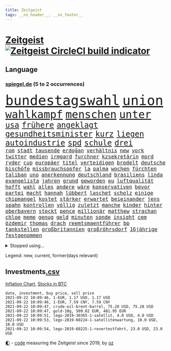 ```yaml
---
title: Zeitgeist
tags: __no_header__, __no_footer__
---
```


# [Zeitgeist](https://oliz.io/zeitgeist/) [![Zeitgeist CircleCI build indicator](https://circleci.com/gh/ooz/zeitgeist.svg?style=shield)](https://circleci.com/gh/ooz/zeitgeist)

## Language

<h3><a href="https://www.spiegel.de" target="_blank">spiegel.de</a> (5 to 2 occurrences)</h3>
<p style="font-family:monospace">
<span style="font-size:32pt"><a href="news_links.html#bundestagswahl" class="current">bundestagswahl</a></span>
<span style="font-size:32pt"><a href="news_links.html#union" class="current">union</a></span>
<br>
<span style="font-size:25pt"><a href="news_links.html#wahlkampf" class="current">wahlkampf</a></span>
<span style="font-size:25pt"><a href="news_links.html#menschen" class="current">menschen</a></span>
<span style="font-size:25pt"><a href="news_links.html#unter" class="current">unter</a></span>
<br>
<span style="font-size:18pt"><a href="news_links.html#usa" class="current">usa</a></span>
<span style="font-size:18pt"><a href="news_links.html#frühere" class="current">frühere</a></span>
<span style="font-size:18pt"><a href="news_links.html#angeklagt" class="current">angeklagt</a></span>
<span style="font-size:18pt"><a href="news_links.html#gesundheitsminister" class="current">gesundheitsminister</a></span>
<span style="font-size:18pt"><a href="news_links.html#kurz" class="current">kurz</a></span>
<span style="font-size:18pt"><a href="news_links.html#liegen" class="current">liegen</a></span>
<span style="font-size:18pt"><a href="news_links.html#autoindustrie" class="current">autoindustrie</a></span>
<span style="font-size:18pt"><a href="news_links.html#spd" class="current">spd</a></span>
<span style="font-size:18pt"><a href="news_links.html#schule" class="current">schule</a></span>
<span style="font-size:18pt"><a href="news_links.html#drei" class="current">drei</a></span>
<br>
<span style="font-size:12pt"><a href="news_links.html#rom" class="current">rom</a></span>
<span style="font-size:12pt"><a href="news_links.html#stadt" class="current">stadt</a></span>
<span style="font-size:12pt"><a href="news_links.html#tausende" class="current">tausende</a></span>
<span style="font-size:12pt"><a href="news_links.html#erdoğan" class="current">erdoğan</a></span>
<span style="font-size:12pt"><a href="news_links.html#verhältnis" class="current">verhältnis</a></span>
<span style="font-size:12pt"><a href="news_links.html#new" class="current">new</a></span>
<span style="font-size:12pt"><a href="news_links.html#york" class="current">york</a></span>
<span style="font-size:12pt"><a href="news_links.html#twitter" class="current">twitter</a></span>
<span style="font-size:12pt"><a href="news_links.html#medien" class="current">medien</a></span>
<span style="font-size:12pt"><a href="news_links.html#irmgard" class="new">irmgard</a></span>
<span style="font-size:12pt"><a href="news_links.html#furchner" class="new">furchner</a></span>
<span style="font-size:12pt"><a href="news_links.html#kzsekretärin" class="new">kzsekretärin</a></span>
<span style="font-size:12pt"><a href="news_links.html#mord" class="current">mord</a></span>
<span style="font-size:12pt"><a href="news_links.html#ryder" class="current">ryder</a></span>
<span style="font-size:12pt"><a href="news_links.html#cup" class="current">cup</a></span>
<span style="font-size:12pt"><a href="news_links.html#europäer" class="current">europäer</a></span>
<span style="font-size:12pt"><a href="news_links.html#titel" class="current">titel</a></span>
<span style="font-size:12pt"><a href="news_links.html#verteidigen" class="current">verteidigen</a></span>
<span style="font-size:12pt"><a href="news_links.html#brodelt" class="current">brodelt</a></span>
<span style="font-size:12pt"><a href="news_links.html#deutsche" class="current">deutsche</a></span>
<span style="font-size:12pt"><a href="news_links.html#bischöfe" class="current">bischöfe</a></span>
<span style="font-size:12pt"><a href="news_links.html#missbrauchsopfer" class="current">missbrauchsopfer</a></span>
<span style="font-size:12pt"><a href="news_links.html#la" class="current">la</a></span>
<span style="font-size:12pt"><a href="news_links.html#palma" class="current">palma</a></span>
<span style="font-size:12pt"><a href="news_links.html#wochen" class="current">wochen</a></span>
<span style="font-size:12pt"><a href="news_links.html#fürchten" class="current">fürchten</a></span>
<span style="font-size:12pt"><a href="news_links.html#taliban" class="current">taliban</a></span>
<span style="font-size:12pt"><a href="news_links.html#uno" class="current">uno</a></span>
<span style="font-size:12pt"><a href="news_links.html#anerkennung" class="current">anerkennung</a></span>
<span style="font-size:12pt"><a href="news_links.html#deutschland" class="current">deutschland</a></span>
<span style="font-size:12pt"><a href="news_links.html#brasiliens" class="current">brasiliens</a></span>
<span style="font-size:12pt"><a href="news_links.html#linda" class="current">linda</a></span>
<span style="font-size:12pt"><a href="news_links.html#evangelista" class="new">evangelista</a></span>
<span style="font-size:12pt"><a href="news_links.html#jahren" class="current">jahren</a></span>
<span style="font-size:12pt"><a href="news_links.html#grund" class="current">grund</a></span>
<span style="font-size:12pt"><a href="news_links.html#geworden" class="current">geworden</a></span>
<span style="font-size:12pt"><a href="news_links.html#eu" class="current">eu</a></span>
<span style="font-size:12pt"><a href="news_links.html#luftqualität" class="current">luftqualität</a></span>
<span style="font-size:12pt"><a href="news_links.html#hofft" class="current">hofft</a></span>
<span style="font-size:12pt"><a href="news_links.html#wahl" class="current">wahl</a></span>
<span style="font-size:12pt"><a href="news_links.html#alles" class="current">alles</a></span>
<span style="font-size:12pt"><a href="news_links.html#andere" class="current">andere</a></span>
<span style="font-size:12pt"><a href="news_links.html#wäre" class="current">wäre</a></span>
<span style="font-size:12pt"><a href="news_links.html#konservativen" class="current">konservativen</a></span>
<span style="font-size:12pt"><a href="news_links.html#bevor" class="current">bevor</a></span>
<span style="font-size:12pt"><a href="news_links.html#partei" class="current">partei</a></span>
<span style="font-size:12pt"><a href="news_links.html#macht" class="current">macht</a></span>
<span style="font-size:12pt"><a href="news_links.html#hannah" class="new">hannah</a></span>
<span style="font-size:12pt"><a href="news_links.html#lübbert" class="new">lübbert</a></span>
<span style="font-size:12pt"><a href="news_links.html#laschet" class="current">laschet</a></span>
<span style="font-size:12pt"><a href="news_links.html#scholz" class="current">scholz</a></span>
<span style="font-size:12pt"><a href="news_links.html#einige" class="current">einige</a></span>
<span style="font-size:12pt"><a href="news_links.html#chipmangel" class="current">chipmangel</a></span>
<span style="font-size:12pt"><a href="news_links.html#kostet" class="current">kostet</a></span>
<span style="font-size:12pt"><a href="news_links.html#stärker" class="current">stärker</a></span>
<span style="font-size:12pt"><a href="news_links.html#erwartet" class="current">erwartet</a></span>
<span style="font-size:12pt"><a href="news_links.html#beieinander" class="new">beieinander</a></span>
<span style="font-size:12pt"><a href="news_links.html#jens" class="current">jens</a></span>
<span style="font-size:12pt"><a href="news_links.html#spahn" class="current">spahn</a></span>
<span style="font-size:12pt"><a href="news_links.html#kontrollen" class="current">kontrollen</a></span>
<span style="font-size:12pt"><a href="news_links.html#völlig" class="current">völlig</a></span>
<span style="font-size:12pt"><a href="news_links.html#zuletzt" class="current">zuletzt</a></span>
<span style="font-size:12pt"><a href="news_links.html#manche" class="current">manche</a></span>
<span style="font-size:12pt"><a href="news_links.html#kinder" class="current">kinder</a></span>
<span style="font-size:12pt"><a href="news_links.html#hinter" class="current">hinter</a></span>
<span style="font-size:12pt"><a href="news_links.html#oberbayern" class="current">oberbayern</a></span>
<span style="font-size:12pt"><a href="news_links.html#steckt" class="current">steckt</a></span>
<span style="font-size:12pt"><a href="news_links.html#pence" class="new">pence</a></span>
<span style="font-size:12pt"><a href="news_links.html#millionär" class="new">millionär</a></span>
<span style="font-size:12pt"><a href="news_links.html#matthew" class="current">matthew</a></span>
<span style="font-size:12pt"><a href="news_links.html#strachan" class="new">strachan</a></span>
<span style="font-size:12pt"><a href="news_links.html#chloe" class="new">chloe</a></span>
<span style="font-size:12pt"><a href="news_links.html#meme" class="new">meme</a></span>
<span style="font-size:12pt"><a href="news_links.html#genug" class="current">genug</a></span>
<span style="font-size:12pt"><a href="news_links.html#geld" class="current">geld</a></span>
<span style="font-size:12pt"><a href="news_links.html#minuten" class="current">minuten</a></span>
<span style="font-size:12pt"><a href="news_links.html#sonde" class="new">sonde</a></span>
<span style="font-size:12pt"><a href="news_links.html#insight" class="new">insight</a></span>
<span style="font-size:12pt"><a href="news_links.html#cem" class="new">cem</a></span>
<span style="font-size:12pt"><a href="news_links.html#özdemir" class="new">özdemir</a></span>
<span style="font-size:12pt"><a href="news_links.html#thomas" class="current">thomas</a></span>
<span style="font-size:12pt"><a href="news_links.html#drach" class="current">drach</a></span>
<span style="font-size:12pt"><a href="news_links.html#reemtsmaentführer" class="current">reemtsmaentführer</a></span>
<span style="font-size:12pt"><a href="news_links.html#bp" class="new">bp</a></span>
<span style="font-size:12pt"><a href="news_links.html#tankstellen" class="current">tankstellen</a></span>
<span style="font-size:12pt"><a href="news_links.html#großbritannien" class="current">großbritannien</a></span>
<span style="font-size:12pt"><a href="news_links.html#großröhrsdorf" class="new">großröhrsdorf</a></span>
<span style="font-size:12pt"><a href="news_links.html#16jährige" class="current">16jährige</a></span>
<span style="font-size:12pt"><a href="news_links.html#festgenommen" class="current">festgenommen</a></span>
</p>
<details>
<summary>Stopped using...</summary>
<p class="former" style="font-size:12pt">
historiker(337) tipps(337) turin(337) bestimmte(336) bundesland(336) investieren(336) stecken(336) unabhängige(336) überwachung(336) bayerns(335) bitte(335) einzelne(335) eustaaten(335) fabrik(335) hinaus(335) inter(335) kassiert(335) schweigt(335) toni(335) ungewöhnlicher(335) welchem(335) 22(334) 98(334) einzelnen(334) krankenhäusern(334) legendären(334) vergewaltigt(334) verschwinden(334) geholfen(333) geschichten(333) handeln(333) joshua(333) strafmaßnahmen(333) strand(333) worten(333) zeitweise(333) 2500(332) arbeitete(332) billionen(332) erkennt(332) erneuter(332) gehackt(332) künstlerin(332) leistung(332) muster(332) portugal(332) rettungsschiff(332) reul(332) sänger(332) unbekannten(332) angeblichen(331) aufnahmen(331) falls(331) gastgeber(331) haustiere(331) komisch(331) minderheit(331) organisationen(331) passanten(331) rekordmeister(331) unmut(331) untersuchungsausschuss(331) akt(330) augenzeugen(330) ber(330) beschleunigen(330) breit(330) größtes(330) sonne(330) spieltag(330) teheran(330) verfilmt(330) verschiedene(330) vielerorts(330) wofür(330) zuversicht(330) äußern(330) abends(329) bekannte(329) eingesetzt(329) elfmeter(329) flieht(329) geschaffen(329) gewaltsam(329) ikone(329) kandidat(329) karriereberaterin(329) kritische(329) lukaschenkos(329) mainz(329) niederlagen(329) profi(329) ärzten(329) 2024(328) alex(328) angemessen(328) angespannt(328) bremer(328) desaster(328) ehren(328) eingestuft(328) entwurf(328) erziehung(328) flüchtlingscamp(328) freiburg(328) gefördert(328) grande(328) grundlage(328) kündigen(328) meinem(328) pannen(328) richten(328) sc(328) schwieg(328) stoßen(328) tobt(328) umso(328) versagt(328) aktuell(327) andré(327) ecuador(327) erteilt(327) gefährlicher(327) phil(327) roboter(327) schwedische(327) seltener(327) tatverdächtige(327) terrormiliz(327) ulm(327) coronaausbruch(326) erinnerungen(326) gewaltig(326) innenministerium(326) irgendwann(326) kimmich(326) kurve(326) lagern(326) nachfolgerin(326) nachruf(326) notruf(326) teslachef(326) verdiente(326) behandeln(325) for(325) forderte(325) geheimnis(325) herkunft(325) islamistischen(325) konflikte(325) kronprinz(325) langfristig(325) miteinander(325) schwersten(325) steigender(325) stoppt(325) stück(325) abgang(324) bedeutung(324) besetzung(324) dosen(324) erfuhr(324) ertragen(324) rafael(324) ring(324) schüssen(324) tausenden(324) verzweiflung(324) via(324) zeitalter(324) amtszeit(323) haltung(323) nadal(323) vorjahr(323) weite(323) 3(322) absturz(322) aufbruch(322) automobilgeschichte(322) begeisterten(322) design(322) entwickelt(322) herausforderer(322) irren(322) juni(322) massiven(322) mauer(322) normalen(322) opfers(322) power(322) starker(322) toren(322) verschwanden(322) verspielt(322) weitergegeben(322) besserung(321) fortgesetzt(321) gering(321) kontakte(321) kriterien(321) mitgeteilt(321) petra(321) vorm(321) aufklären(320) auftrag(320) bad(320) gefühlt(320) italienischen(320) lagen(320) moskaus(320) propaganda(320) sports(320) veröffentlichte(320) werbung(320) zivilen(320) 29(319) bestes(319) boom(319) erschweren(319) freundschaft(319) offizielle(319) profitierte(319) wolf(319) 1000(318) ermordeten(318) erschwert(318) milde(318) pünktlich(318) roger(318) sendet(318) überlebende(318) arbeitsminister(317) beteiligung(317) franzose(317) hürden(317) thiem(317) vaters(317) venezuela(317) zurückgewiesen(317) bundesgesundheitsminister(316) game(316) getragen(316) porsche(316) symptome(316) weckt(316) belegen(315) einreise(315) mehrerer(315) schlimmste(315) schwerem(315) deutliches(314) erfunden(314) schonen(314) zeugin(314) auslösen(313) eigenem(313) ewig(313) feld(313) gefälschte(313) geöffnet(313) organisiert(313) todesopfer(313) emissionen(312) federer(312) geschieht(312) signalisiert(312) stiegen(312) verzweifelten(312) wiederholen(312) überstanden(312) erfinder(311) heftigen(311) luca(311) patient(311) schief(311) schloss(311) verschiedenen(311) zurückhaltend(310) besitz(309) eingreifen(309) glaubwürdigkeit(309) motor(309) möchten(309) nachgewiesen(309) abouchaker(308) arafat(308) sperrte(308) text(308) versagen(308) bedingt(307) tvserie(307) auflagen(306) falscher(306) infektionsgeschehen(306) konferenz(306) premierministers(306) konsum(305) diversität(304) finnland(304) mülheim(304) auffällig(303) begangen(303) brennt(303) erkranken(303) anlegen(302) einig(302) empfehlung(302) nirgendwo(302) orten(302) parallelen(302) reduzieren(302) fußballem(301) fürth(301) greuther(301) popstar(301) spannend(301) sydney(301) überfahren(301) america(300) jeff(300) schockiert(300) natürlich(299) provoziert(299) präsenz(299) stress(299) ministerien(298) vermeintlich(298) benötigen(297) wrack(297) aufgabe(296) explodierte(295) pilot(294) rutschte(294) training(294) herausfinden(293) ksk(293) flüchtete(292) hinterlässt(292) verlegen(292) flächen(291) künstliche(291) teilt(291) unmittelbar(291) fusion(290) gerichte(290) bedienen(289) coronaeinschränkungen(289) erfolgreichen(289) gefecht(289) jadon(289) mutation(289) trauma(289) tyson(288) wertvolle(288) schmerz(287) kanal(286) pentagon(285) bezos(284) gates(284) gehabt(284) lehrkräfte(283) gebieten(281) guatemala(281) bruno(280) totschlags(280) beherrschen(279) bundesverfassungsgerichts(279) divers(279) hongkongs(279) vergleichsweise(279) jason(278) personalie(277) rechtskräftig(277) unicef(274) vakzinen(274) beach(273) öffentlichrechtlichen(273) betrunkener(272) drohne(272) krach(272) rolf(272) vermisster(271) gelangen(268) cdu/csu(267) schusswechsel(266) popsängerin(264) protestierende(263) sancho(262) impfzentren(261) flüchteten(260) last(260) 32jährigen(259) bundesligasaison(259) beharrt(258) beschafft(257) erben(257) bundesagentur(256) prominenter(256) ausweg(255) geheimdienst(255) berührt(253) merklich(252) arzneimittelbehörde(251) spitzengespräch(249) dankt(248) hackern(248) usamerikanischen(245) coronamutation(243) einsatzkräften(242) ereignet(242) gefährdete(242) aussetzen(241) uskapitol(241) marie(239) spritze(237) befanden(236) heimatland(235) singt(234) übers(234) absetzen(231) stationiert(231) israelis(230) nachrichtenagentur(230) verstoß(229) stürmten(228) eigentliche(224) eishockeywm(222) enkel(222) englischer(217) diagnose(216) schwimmer(216) 750(215) behält(213) pommes(213) verheißt(213) verleumdung(210) ewigen(209) horten(208) staatsschutz(207) kremlchef(206) camper(203) faust(203) großstadt(203) sonderlich(203) student(203) sylt(203) überragenden(203) winzer(200) radio(199) passagier(198) belästigt(195) finanzamt(194) hubert(194) meistertitel(194) teuersten(194) bahnverkehr(193) beherrscht(193) plagen(193) seen(193) ausländischer(190) inszenierte(190) kryptowährungen(190) recherchiert(190) repressionen(190) übergangsregierung(190) herren(188) helikopter(186) medaille(186) staatsfernsehen(185) dom(184) geschäftsmodell(184) objekte(184) stamm(183) egoismus(181) ministern(181) beschwert(180) promille(180) zeugenstand(180) nachrichtendienste(179) startelf(179) bürgerrechtler(178) nachsehen(178) sonnigen(178) portugals(177) emilia(175) obhut(175) gewicht(174) orte(174) verletzter(174) fähigkeit(173) athen(172) email(172) schwerin(171) alben(170) paaren(170) bundeswehrsoldat(169) teilnehmenden(169) testament(166) südwesten(164) verbleib(164) geheiratet(163) abgeschnitten(162) bildzeitung(161) bälle(161) entschlossen(161) untermauert(161) charité(160) koalitionsoptionen(159) steuerzahler(158) gerd(157) angebote(155) gesetzlich(155) 22jähriger(154) kartellamt(153) konsumiert(153) rumänien(152) sterblichen(152) gastgewerbe(151) modellprojekt(150) raymond(150) draht(149) wochenrückblick(147) niels(146) reis(146) erspart(145) forciert(145) belegschaft(144) entmachtete(143) überführt(143) verlag(141) thrones(140) anbau(138) sozialwohnungen(138) dmx(137) labourpartei(136) natogeneralsekretär(136) tempolimit(136) pyrotechnik(134) entschlüsseln(133) ozean(133) ladesäulen(132) aussteigen(131) bildtv(131) erstimpfungen(131) fernsehsender(131) testspiel(130) fußballstar(128) wohnungsmarkt(128) android(127) streikt(127) trost(126) verwirren(126) eiltempo(124) schossen(124) erobern(123) ökopartei(122) forschungsinstituts(121) dynamo(119) vertraut(119) lobbyisten(117) vegane(117) übereilt(117) close(116) gesprächsbereitschaft(116) bestritt(115) feierlichkeiten(115) galeria(114) karstadt(114) kaufhof(114) momentan(113) spritzte(113) besonderes(112) trier(112) verkündete(112) weh(112) blue(111) origin(111) p(111) euausland(110) jugendärzte(110) lebenslauf(110) übten(110) 1953(109) birgt(109) rekonstruktion(109) nepal(108) grünenkandidatin(107) schwerfällt(107) selbstbewusstsein(107) 32jähriger(106) badeunfall(106) life(106) blues(105) hingelegt(105) rechtsterroristin(105) seeweg(105) 83(103) geknackt(103) hackerangriffs(103) manta(103) 18jährigen(101) akzeptabel(101) festnehmen(101) papa(101) mangelwirtschaft(100) versperrt(100) gottesdienst(99) steuerflucht(99) unglaublich(99) vorurteilen(99) 21jährige(98) erpresst(98) polizeikontrolle(98) sensible(98) tennisstar(98) stellenweise(97) 22jährigen(96) eigner(96) etappensieg(96) gegend(96) bundesligaspiel(95) impfangebot(95) japaner(95) akzeptieren(94) kohlekraftwerke(94) ständigen(94) flugzeugträger(93) mallorcas(93) ceuta(91) exklave(91) seifert(91) sohns(91) thriller(91) zurückschicken(91) zwanzig(90) entsprechendes(89) fallschirm(89) schwieriges(89) sportgericht(89) verspätungen(89) videoaufnahmen(89) anhaltende(88) begnügen(88) draxler(88) kontingente(88) niedergestochen(88) abschneiden(87) bombendrohung(87) eingenommen(87) ernsten(87) geschult(87) individuelle(87) rick(87) 60jähriger(86) eingewechselt(86) formel1rennen(86) g7staaten(86) malis(86) altmeister(85) bayerncoach(85) flohen(85) impfskeptiker(85) lincoln(85) menschenmenge(85) hisbollahchef(84) nashville(84) rettungsarbeiten(84) ambitionierte(83) ausgehandelt(83) bitteren(83) country(83) rasenmäher(83) regnete(83) unterstellt(83) zugriff(83) french(82) pressekonferenzen(82) zollbeamten(82) fassung(81) mister(81) offizieller(81) punkband(81) veränderter(81) investors(80) lebe(80) schmale(80) tricks(80) britta(79) kreuzbandriss(79) morden(79) regenfälle(79) angeschossen(78) begünstigen(78) end(78) fluggesellschaften(78) amazonasregenwald(77) brentford(77) raschen(77) todesurteil(77) träumt(77) carlo(76) drehbücher(76) leichten(76) siebeneinhalb(76) ansteckender(75) malaysischen(75) nokia(75) sixt(75) unterlaufen(75) unwettern(75) wim(75) zugänge(75) raste(74) scheele(74) zugausfälle(74) ähnliches(74) homophober(73) kleidung(73) niedergelegt(73) aufatmen(72) poesie(72) atommüll(71) aufzunehmen(71) dienste(71) dominant(71) eintrittsalter(71) gewittern(71) hague(71) pfiffe(71) stabilität(71) töchter(71) bauern(70) eingemischt(70) furchtbar(70) machtübergabe(70) schalten(70) wasserknappheit(70) clarke(69) coronaausbrüchen(69) erstattungen(69) psychologische(69) rechtsstaatlichkeit(69) rotten(69) wembleystadion(69) einstiger(68) verbiete(68) erhöhte(67) füllen(67) johnny(67) militärflugzeug(67) morgens(67) sarajevo(67) topverdiener(67) aufgeflogen(66) kurzzeitig(66) schob(66) traditionsverein(66) abgehängt(64) eingriff(64) loszuwerden(64) o(64) schlingern(64) überraschungsteam(64) abzuziehen(63) antrat(63) gefundenen(63) lernfähig(63) lucas(63) diktatoren(62) expertengremium(62) feldzug(62) uss(62) antisemitisch(61) onlineriesen(61) querschläger(61) schande(61) vereinbarte(61) zuließen(61) erschreckend(60) geschichtepodcast(60) 2005(59) depp(59) entstehung(59) gesprächsangebot(59) pogba(59) bestürzt(58) freigesprochen(58) hitzewelle(58) verhör(58) 70jährigen(57) ausfliegen(57) ki(57) miesen(57) schwulen(57) vierter(57) white(57) ausgerückt(56) fehlendem(56) feiernde(56) ludwigsburg(56) miloš(56) unterrichten(56) widersacher(56) zeman(56) bekennt(55) entwicklungsminister(55) erinnerte(55) furcht(55) innenministeriums(55) konvoi(55) machbar(55) unerwähnt(55) eröffnen(54) frist(54) gewalttaten(54) thronfolge(54) verunsichert(54) 1993(53) ausgabe(53) rezepte(53) tanklaster(53) anschaffung(52) bahnfahrer(52) brillierte(52) hilfsorganisation(52) sicherer(52) spears'(52) dschihad(51) niederschlag(51) racheakten(51) schwelle(51) startbahn(51) vierbeiner(51) at(50) fallschirmspringer(50) rar(50) sturmgewehr(50) australischen(49) bülow(49) gleichgeschlechtliche(49) heftiges(49) schwager(49) stilkritik(49) wehen(49) aktienpakets(48) halterin(48) hitzetote(48) suchtrupps(48) unwetterwarnung(48) 82jährige(47) autozulieferer(47) bundesstraße(47) hella(47) aiwanger(46) erahnen(46) erklärt's(46) grausam(46) luftreinigern(46) moskauer(46) traute(46) vollständige(46) überflutungen(46) geldstrafen(45) lebenswerk(45) löschflugzeuge(45) propagandasender(45) rt(45) ankündigungen(44) baden(44) bestritten(44) dauereinsatz(44) gedroht(44) klimaschäden(44) milliardenkosten(44) wmkampf(44) geübt(43) kreativ(43) vergewaltigungen(43) vries(43) bergungsarbeiten(42) leichenfunde(42) marcus(42) schilderte(42) tipp(42) army(41) booten(41) führten(41) meeting(41) zerwürfnis(41) überflutet(41) berufsgruppen(40) externen(40) machthabern(40) talibanvormarsch(40) traditionellen(40) vertragsverlängerung(40) überfährt(40) grotian(39) kommando(39) verfehlte(39) abgetaucht(38) bewerfen(38) boykottiert(38) coronaimpfpflicht(38) kamtschatka(38) krisenstab(38) pistols(38) regenfällen(38) skrupellos(38) 1206(37) 67(37) abschiebungen(37) alleingang(37) anderson(37) bitter(37) mountain(37) rette(37) usunternehmen(37) amazongründer(36) frech(36) fußballtransferticker(36) havannasyndrom(36) jüngster(36) radikalislamisten(36) rasch(36) thiel(36) usdiplomaten(36) überschwemmt(36) familienmitglied(35) karibikstaat(35) karrierecoach(35) landsleute(35) lästert(35) perfekten(35) warnstufe(35) bloggerin(34) duschen(34) feuerwehreinsätzen(34) ortschaften(34) provinzhauptstädte(34) trockenheit(34) unterzugehen(34) zehnte(34) bemerkenswerter(33) fotografie(33) görlitz(33) mitgerissen(33) plünderungen(33) zehntausenden(33) überflutung(33) terrorgruppen(32) archäologen(31) aufräumarbeiten(31) flutwelle(31) halbleitern(31) halfen(31) kurse(31) provinzen(31) unterscheiden(31) vorgezogenen(31) wohnwagen(31) aufzutreten(30) bloom(30) fabio(30) friedhof(30) impfzahlen(30) jakobsen(30) kräftiges(30) sechsmal(30) usedom(30) einzelzeitfahren(29) harmlose(29) landeten(29) lebensrealität(29) rauch(29) staudamm(29) unbürokratisch(29) verpassten(29) verschobenen(29) warnsystem(29) anstatt(28) bahnkunden(28) durchbrüche(28) garage(28) jahrhundertflut(28) prioritäten(28) schlange(28) angreifern(27) autovermieter(27) einzusetzen(27) grütters(27) katie(27) kulturstaatsministerin(27) präsidentenpalast(27) triumphs(27) ausmaße(26) festgelegt(26) olympiastadion(26) rechner(26) rücksichtslos(26) tiefsten(25) ukrainische(25) warenhauskonzern(25) angelo(24) immobilienmarkt(24) konzerns(24) positiver(24) russischem(24) schmackhaft(24) umfragewerten(24) ernannt(23) tiergarten(23) bahnübergang(22) beschützt(22) bestzeit(22) busunfall(22) bürgerlichen(22) datenbank(22) dörfer(22) erntehelfer(22) schwebt(22) trocknen(22) verbannt(22) berechnet(21) cduchefs(21) gründete(21) landebahn(21) monika(21) netzwerke(21) polizeischutz(21) trauernden(21) elfenbeinküste(20) zdfsommerinterview(20) silbermedaille(19) spdwahlkampf(19) typischen(19) usbotschaft(19) abzustoßen(18) afghaninnen(18) patzte(18) pfefferspray(18) populär(18) starttermin(18) 90/die(17) ali(17) bedrohungslage(17) bryan(17) verkehrsministerium(17) anlässlich(16) euböa(16) gegensteuern(16) endlose(15) fields(15) intensive(15) rollende(15) —(15) ansehen(14) drogeneinfluss(14) hochrisikogebiet(14) händlern(14) stur(14) vermittelt(14) absoluter(13) ankommen(13) funktionen(13) gedränge(13) impfangebote(13) ingrid(13) insolvenzantragspflicht(13) inzidenzwert(13) kims(13) nachbarstaaten(13) 35jähriger(12) antje(12) argwohn(12) autobombe(12) ei(12) hochrangiges(12) rundfunks(12) topklub(12) bahnmanagements(11) diejenigen(11) exemplar(11) kargen(11) plante(11) tvansprache(11)
</p>
</details>
<p>Legend: <span class="new">new</span>, <span class="current">current</span>, <span class="former">former(days relevant)</span></p>

## Investments[.csv](investments.csv)

[Inflation Chart](https://inflationchart.com),
[Stocks in BTC](https://stonksinbtc.xyz/)

```
date, investment, buy price, sell price
2021-09-22 10:09:46, 1-EUR, 1.17 USD, 1.17 USD
2021-09-22 10:09:46, 1-EUR, 7.59 CNY, 7.59 CNY
2021-09-22 10:09:47, crude-oil-brent-barrel, 75.28 USD, 75.28 USD
2021-09-22 10:09:47, gold-10g, 509.82 EUR, 481.95 EUR
2021-09-22 10:09:51, lego-2019-30365-1-satellit, 4.0 USD, 4.0 USD
2021-09-22 10:09:53, lego-2019-60224-1-satellitenwartung, 10.0 USD, 10.0 USD
2021-09-22 10:09:54, lego-2019-60225-1-rovertestfahrt, 23.0 USD, 23.0 USD
```

<footer>
<a href="javascript:toggleTheme()" class="nav">🌓</a>
- <a href="https://github.com/ooz/zeitgeist">code</a> measuring the Zeitgeist since 2019, by <a href="https://oliz.io">oz</a>
</footer>
